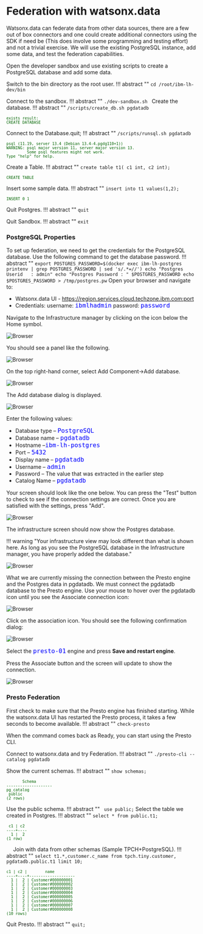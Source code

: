 # Federation with watsonx.data
Watsonx.data can federate data from other data sources, there are a few out of box connectors and one could create additional connectors using the SDK if need be (This does involve some programming and testing effort) and not a trivial exercise. We will use the existing PostgreSQL instance, add some data, and test the federation capabilities. 

Open the developer sandbox and use existing scripts to create a PostgreSQL database and add some data.

Switch to the bin directory as the root user.
!!! abstract ""
    ```
    cd /root/ibm-lh-dev/bin
    ```

Connect to the sandbox.
!!! abstract ""
    ```
    ./dev-sandbox.sh 
    ```
Create the database.
!!! abstract ""
    ```
    /scripts/create_db.sh pgdatadb
    ```
<pre style="font-size: small; color: darkgreen; overflow: auto">
exists result: 
CREATE DATABASE
</pre>

Connect to the Database.quit;
!!! abstract ""
    ```
    /scripts/runsql.sh pgdatadb
    ```
<pre style="font-size: small; color: darkgreen; overflow: auto">
psql (11.19, server 13.4 (Debian 13.4-4.pgdg110+1))
WARNING: psql major version 11, server major version 13.
         Some psql features might not work.
Type "help" for help.
</pre>

Create a Table.
!!! abstract ""
    ```
    create table t1( c1 int, c2 int);
    ```
<pre style="font-size: small; color: darkgreen; overflow: auto">
CREATE TABLE
</pre>
Insert some sample data.
!!! abstract ""
    ```
    insert into t1 values(1,2);
    ```
<pre style="font-size: small; color: darkgreen; overflow: auto">
INSERT 0 1
</pre>

Quit Postgres.
!!! abstract ""
    ```
    quit
    ```

Quit Sandbox.
!!! abstract ""
    ```
    exit
    ```

### PostgreSQL Properties
To set up federation, we need to get the credentials for the PostgreSQL database. Use the following command to get the database password.
!!! abstract ""
    ```
    export POSTGRES_PASSWORD=$(docker exec ibm-lh-postgres printenv | grep POSTGRES_PASSWORD | sed 's/.*=//')
    echo "Postgres Userid   : admin"
    echo "Postgres Password : " $POSTGRES_PASSWORD
    echo $POSTGRES_PASSWORD > /tmp/postgres.pw
    ```
Open your browser and navigate to:


* Watsonx.data UI - https://region.services.cloud.techzone.ibm.com:port
* Credentials: username: <code style="color:blue;font-size:medium;">ibmlhadmin</code> password: <code style="color:blue;font-size:medium;">password</code>

   
Navigate to the Infrastructure manager by clicking on the icon below the Home symbol.

![Browser](wxd-images/watsonx-icon-infra.png)
  
You should see a panel like the following.

![Browser](wxd-images/wxd-intro-infrastructure.png)
 
On the top right-hand corner, select Add Component->Add database.

![Browser](wxd-images/watsonx-add-component.png)
 
The Add database dialog is displayed.

![Browser](wxd-images/watsonx-adddb.png)
      
Enter the following values:

   * Database type – <code style="color:blue;font-size:medium;">PostgreSQL</code>
   * Database name – <code style="color:blue;font-size:medium;">pgdatadb</code>
   * Hostname –<code style="color:blue;font-size:medium;">ibm-lh-postgres</code>
   * Port – <code style="color:blue;font-size:medium;">5432</code>
   * Display name – <code style="color:blue;font-size:medium;">pgdatadb</code>
   * Username – <code style="color:blue;font-size:medium;">admin</code>
   * Password – The value that was extracted in the earlier step
   * Catalog Name – <code style="color:blue;font-size:medium;">pgdatadb</code>
   
Your screen should look like the one below. You can press the "Test" button to check to see if the connection settings are correct. Once you are satisfied with the settings, press "Add". 

![Browser](wxd-images/watsonx-add-pgdatadb.png)

The infrastructure screen should now show the Postgres database.

!!! warning "Your infrastructure view may look different than what is shown here. As long as you see the PostgreSQL database in the Infrastructure manager, you have properly added the database."

![Browser](wxd-images/watsonx-2-infrastructure.png)
 
What we are currently missing the connection between the Presto engine and the Postgres data in pgdatadb. We must connect the pgdatadb database to the Presto engine. Use your mouse to hover over the pgdatadb icon until you see the Associate connection icon:

![Browser](wxd-images/watsonx-pgdatadb-associate-icon.png)
 
Click on the association icon. You should see the following confirmation dialog:

![Browser](wxd-images/watsonx-pgdata-associate-engine.png)

Select the <code style="color:blue;font-size:medium;">presto-01</code> engine and press **Save and restart engine**.
 
Press the Associate button and the screen will update to show the connection.

![Browser](wxd-images/watsonx-3-infrastructure.png)
 
### Presto Federation

First check to make sure that the Presto engine has finished starting. While the watsonx.data UI has restarted the Presto process, it takes a few seconds to become available.
!!! abstract ""
    ```
    check-presto
    ```

When the command comes back as Ready, you can start using the Presto CLI.

Connect to watsonx.data and try Federation.
!!! abstract ""
    ```
    ./presto-cli --catalog pgdatadb
    ```

Show the current schemas. 
!!! abstract ""
    ```
    show schemas;
    ```
<pre style="font-size: small; color: darkgreen; overflow: auto">
       Schema       
--------------------
pg_catalog         
 public             
(2 rows)
</pre>
Use the public schema.
!!! abstract ""
    ``` 
    use public;
    ```
Select the table we created in Postgres.
!!! abstract ""
    ```
    select * from public.t1;
    ```
<pre style="font-size: small; color: darkgreen; overflow: auto">
 c1 | c2 
----+----
  1 |  2 
(1 row)
</pre>
 
Join with data from other schemas (Sample TPCH+PostgreSQL).
!!! abstract ""
    ```
    select t1.*,customer.c_name from tpch.tiny.customer, pgdatadb.public.t1 limit 10;
    ```
<pre style="font-size: small; color: darkgreen; overflow: auto">
c1 | c2 |        name        
----+----+--------------------
  1 |  2 | Customer#000000001 
  1 |  2 | Customer#000000002 
  1 |  2 | Customer#000000003 
  1 |  2 | Customer#000000004 
  1 |  2 | Customer#000000005 
  1 |  2 | Customer#000000006 
  1 |  2 | Customer#000000007 
  1 |  2 | Customer#000000008 
(10 rows)
</pre>

Quit Presto.
!!! abstract ""
    ```
    quit;
    ```